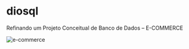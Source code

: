 # diosql
Refinando um Projeto Conceitual de Banco de Dados – E-COMMERCE

![e-commerce](https://github.com/TalissonRaian/diosql/assets/105090196/4110dc37-2194-479c-856a-168cd7d0d30a)
